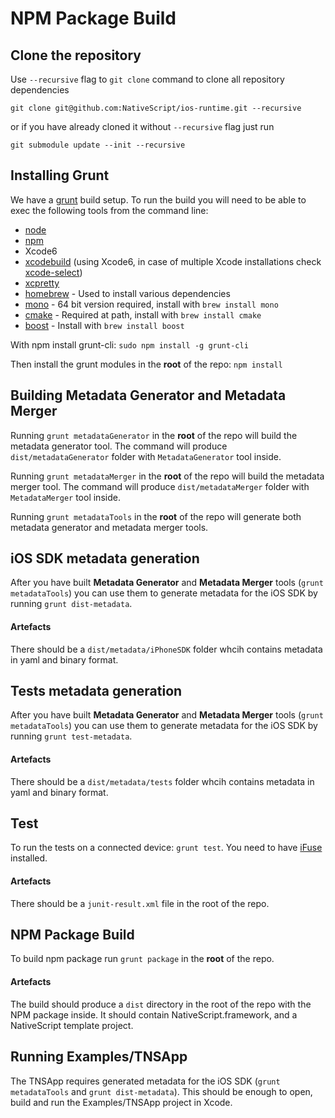 # NPM Package Build

## Clone the repository
Use `--recursive` flag to `git clone` command to clone all repository dependencies

```
git clone git@github.com:NativeScript/ios-runtime.git --recursive
```
or if you have already cloned it without `--recursive` flag just run

```
git submodule update --init --recursive
```

## Installing Grunt
We have a [grunt](http://gruntjs.com) build setup. To run the build you will need to be able to exec the following tools from the command line:
 - [node](http://nodejs.org)
 - [npm](http://npmjs.org)
 - Xcode6
 - [xcodebuild](https://developer.apple.com/library/mac/documentation/Darwin/Reference/ManPages/man1/xcodebuild.1.html) (using Xcode6, in case of multiple Xcode installations check [xcode-select](https://developer.apple.com/library/mac/documentation/Darwin/Reference/ManPages/man1/xcode-select.1.html))
 - [xcpretty](https://github.com/supermarin/xcpretty)
 - [homebrew](http://brew.sh/) - Used to install various dependencies
 - [mono](http://www.mono-project.com/) - 64 bit version required, install with `brew install mono`
 - [cmake](http://www.cmake.org/) - Required at path, install with `brew install cmake`
 - [boost](http://www.boost.org/) - Install with `brew install boost`

With npm install grunt-cli:
`sudo npm install -g grunt-cli`

Then install the grunt modules in the **root** of the repo:
`npm install`

## Building Metadata Generator and Metadata Merger
Running `grunt metadataGenerator` in the **root** of the repo will build the metadata generator tool. The command will produce `dist/metadataGenerator` folder with `MetadataGenerator` tool inside.

Running `grunt metadataMerger` in the **root** of the repo will build the metadata merger tool. The command will produce `dist/metadataMerger` folder with `MetadataMerger` tool inside.

Running `grunt metadataTools` in the **root** of the repo will generate both metadata generator and metadata merger tools.

## iOS SDK metadata generation
After you have built **Metadata Generator** and **Metadata Merger** tools (`grunt metadataTools`) you can use them to generate metadata for the iOS SDK by running `grunt dist-metadata`.

#### Artefacts
There should be a `dist/metadata/iPhoneSDK` folder whcih contains metadata in yaml and binary format.

## Tests metadata generation
After you have built **Metadata Generator** and **Metadata Merger** tools (`grunt metadataTools`) you can use them to generate metadata for the iOS SDK by running `grunt test-metadata`.

#### Artefacts
There should be a `dist/metadata/tests` folder whcih contains metadata in yaml and binary format.

## Test
To run the tests on a connected device: `grunt test`. You need to have [iFuse](https://github.com/libimobiledevice/ifuse) installed.

#### Artefacts
There should be a `junit-result.xml` file in the root of the repo.

## NPM Package Build
To build npm package run `grunt package` in the **root** of the repo.

#### Artefacts
The build should produce a `dist` directory in the root of the repo with the NPM package inside.
It should contain NativeScript.framework, and a NativeScript template project.

## Running Examples/TNSApp
The TNSApp requires generated metadata for the iOS SDK (`grunt metadataTools` and `grunt dist-metadata`).
This should be enough to open, build and run the Examples/TNSApp project in Xcode.
